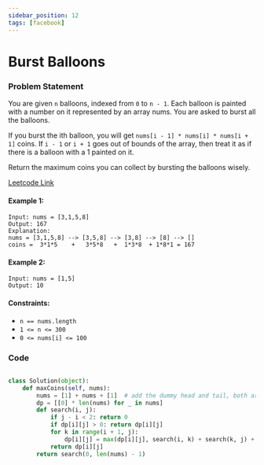 ```yaml
---
sidebar_position: 12
tags: [facebook]
---
```


# Burst Balloons

### Problem Statement

You are given `n` balloons, indexed from `0` to `n - 1`. Each balloon is painted with a number on it represented by an array nums. You are asked to burst all the balloons.

If you burst the ith balloon, you will get `nums[i - 1] * nums[i] * nums[i + 1]` coins. If `i - 1` or `i + 1` goes out of bounds of the array, then treat it as if there is a balloon with a 1 painted on it.

Return the maximum coins you can collect by bursting the balloons wisely.

[Leetcode Link](https://leetcode.com/problems/burst-balloons/)

#### Example 1:

```
Input: nums = [3,1,5,8]
Output: 167
Explanation:
nums = [3,1,5,8] --> [3,5,8] --> [3,8] --> [8] --> []
coins =  3*1*5    +   3*5*8   +  1*3*8  + 1*8*1 = 167
```

#### Example 2:

```
Input: nums = [1,5]
Output: 10
```

#### Constraints:

- `n == nums.length`
- `1 <= n <= 300`
- `0 <= nums[i] <= 100`

### Code

```python title="Python Code"

class Solution(object):
    def maxCoins(self, nums):
        nums = [1] + nums + [1]  # add the dummy head and tail, both are left till end and DO NOT burst them.
        dp = [[0] * len(nums) for _ in nums]
        def search(i, j):
            if j - i < 2: return 0
            if dp[i][j] > 0: return dp[i][j]
            for k in range(i + 1, j):
                dp[i][j] = max(dp[i][j], search(i, k) + search(k, j) + nums[i] * nums[k] * nums[j])
            return dp[i][j]
        return search(0, len(nums) - 1)

```
